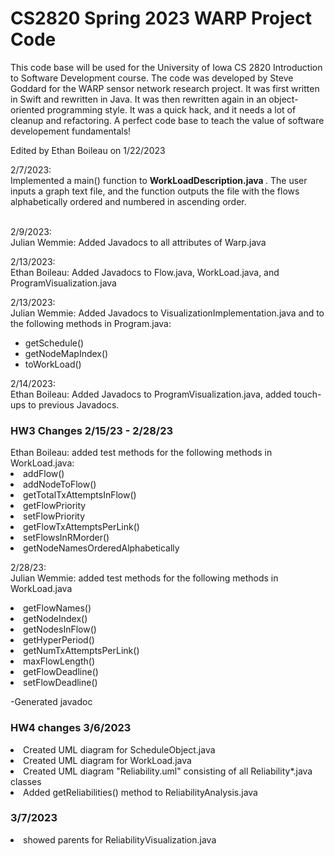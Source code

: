 # CS2820 Spring 2023 WARP Project Code
This code base will be used for the University of Iowa CS 2820 Introduction to Software
Development course. The code was developed by Steve Goddard for the WARP sensor network 
research project. It was first written in Swift and rewritten in Java. It was then 
rewritten again in an object-oriented programming style. It was a quick
hack, and it needs a lot of cleanup and refactoring. A perfect code base to teach
the value of software developement fundamentals!

Edited by Ethan Boileau on 1/22/2023

2/7/2023: <br>
Implemented a main() function to <b> WorkLoadDescription.java </b>. The user inputs a graph text file,
and the function outputs the file with the flows alphabetically ordered and numbered in ascending order. 

<br>
2/9/2023: <br>
Julian Wemmie: Added Javadocs to all attributes of Warp.java

2/13/2023: <br>
Ethan Boileau: Added Javadocs to Flow.java, WorkLoad.java, and ProgramVisualization.java

2/13/2023: <br>
Julian Wemmie: Added Javadocs to VisualizationImplementation.java and to the following methods in Program.java:
<ul>
	<li>getSchedule()</li>
	<li>getNodeMapIndex()</li>
	<li>toWorkLoad()</li>
</ul>

2/14/2023: <br>
Ethan Boileau: Added Javadocs to ProgramVisualization.java, added touch-ups to previous Javadocs.

<h3> HW3 Changes 2/15/23 - 2/28/23 </h3> 
Ethan Boileau: added test methods for the following methods in WorkLoad.java:
<li>addFlow()</li>
<li>addNodeToFlow() </li>
<li>getTotalTxAttemptsInFlow()</li>
<li>getFlowPriority</li>
<li>setFlowPriority</li>
<li>getFlowTxAttemptsPerLink() </li>
<li>setFlowsInRMorder() </li>
<li>getNodeNamesOrderedAlphabetically</li>

2/28/23: <br>
Julian Wemmie: added test methods for the following methods in WorkLoad.java
<li>getFlowNames() </li>
<li>getNodeIndex() </li>
<li>getNodesInFlow() </li>
<li>getHyperPeriod() </li>
<li>getNumTxAttemptsPerLink() </li>
<li>maxFlowLength() </li>
<li>getFlowDeadline() </li>
<li>setFlowDeadline()</li>

-Generated javadoc
<h3>HW4 changes 3/6/2023 </h3>
<li>Created UML diagram for ScheduleObject.java</li>
<li>Created UML diagram for WorkLoad.java</li>
<li>Created UML diagram "Reliability.uml" consisting of all
Reliability*.java classes </li>
<li>Added getReliabilities() method to ReliabilityAnalysis.java</li>
<h3> 3/7/2023 </h3>
<li>showed parents for ReliabilityVisualization.java</li>